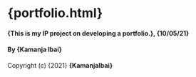 # {portfolio.html}
#### {This is my IP project on developing a portfolio.}, {10/05/21}
#### By **{Kamanja Ibai}**
Copyright (c) {2021} **{KamanjaIbai}**
